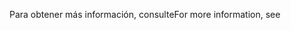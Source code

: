 <span data-ttu-id="b56af-101">Para obtener más información, consulte</span><span class="sxs-lookup"><span data-stu-id="b56af-101">For more information, see</span></span>